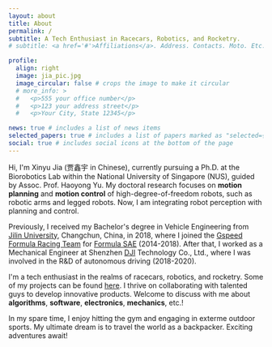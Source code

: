 ```yaml
---
layout: about
title: About
permalink: /
subtitle: A Tech Enthusiast in Racecars, Robotics, and Rocketry.
# subtitle: <a href='#'>Affiliations</a>. Address. Contacts. Moto. Etc.

profile:
  align: right
  image: jia_pic.jpg
  image_circular: false # crops the image to make it circular
  # more_info: >
  #   <p>555 your office number</p>
  #   <p>123 your address street</p>
  #   <p>Your City, State 12345</p>

news: true # includes a list of news items
selected_papers: true # includes a list of papers marked as "selected={true}"
social: true # includes social icons at the bottom of the page
---
```


Hi, I'm Xinyu Jia (贾鑫宇 in Chinese), currently pursuing a Ph.D. at the Biorobotics Lab within the National University of Singapore (NUS), guided by Assoc. Prof. Haoyong Yu. My doctoral research focuses on **motion planning** and **motion control** of high-degree-of-freedom robots, such as robotic arms and legged robots. Now, I am integrating robot perception with planning and control.

Previously, I received my Bachelor's degree in Vehicle Engineering from [Jilin University](https://auto.jlu.edu.cn/EN/Home.htm), Changchun, China, in 2018, where I joined the [Gspeed Formula Racing Team](https://space.bilibili.com/403011009?spm_id_from=333.337.0.0) for [Formula SAE](https://en.wikipedia.org/wiki/Formula_SAE) (2014-2018). After that, I worked as a Mechanical Engineer at Shenzhen [DJI](https://www.dji.com/) Technology Co., Ltd., where I was involved in the R&D of autonomous driving (2018-2020). 

I'm a tech enthusiast in the realms of racecars, robotics, and rocketry. Some of my projects can be found [here](https://jia-xinyu.github.io/projects/). I thrive on collaborating with talented guys to develop innovative products. Welcome to discuss with me about **algorithms**, **software**, **electronics**, **mechanics**, etc.!

In my spare time, I enjoy hitting the gym and engaging in exterme outdoor sports. My ultimate dream is to travel the world as a backpacker. Exciting adventures await!